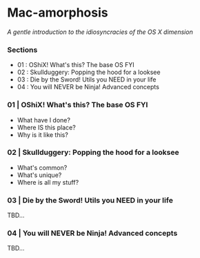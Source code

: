 # Mac-amorphosis

_A gentle introduction to the idiosyncracies of the OS X dimension_

### Sections

- 01 : OShiX! What's this? The base OS FYI
- 02 : Skullduggery: Popping the hood for a looksee
- 03 : Die by the Sword! Utils you NEED in your life
- 04 : You will NEVER be Ninja! Advanced concepts
<!--
- 05 : TITLE
- 06 : TITLE
- 07 : TITLE
- 08 : TITLE
-->

### 01 | OShiX! What's this? The base OS FYI

  - What have I done?
  - Where IS this place?
  - Why is it like this?

### 02 | Skullduggery: Popping the hood for a looksee

  - What's common?
  - What's unique?
  - Where is all my stuff?

### 03 | Die by the Sword! Utils you NEED in your life

TBD...

### 04 | You will NEVER be Ninja! Advanced concepts

TBD...
